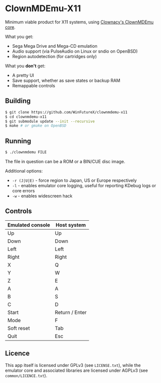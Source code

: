# ClownMDEmu-X11

Minimum viable product for X11 systems, using [Clownacy's ClownMDEmu core](https://github.com/Clownacy/clownmdemu-core).

What you get:
- Sega Mega Drive and Mega-CD emulation
- Audio support (via PulseAudio on Linux or sndio on OpenBSD)
- Region autodetection (for cartridges only)

What you **don't** get:
- A pretty UI
- Save support, whether as save states or backup RAM
- Remappable controls

## Building

``` bash
$ git clone https://github.com/WinFutureX/clownmdemu-x11
$ cd clownmdemu-x11
$ git submodule update --init --recursive
$ make # or gmake on OpenBSD
```

## Running

``` bash
$ ./clownmdemu FILE
```

The file in question can be a ROM or a BIN/CUE disc image.

Additional options:
- `-r (J|U|E)` - force region to Japan, US or Europe respectively
- `-l` - enables emulator core logging, useful for reporting KDebug logs or core errors
- `-w` - enables widescreen hack

## Controls

| Emulated console | Host system    |
| ---------------- | -------------- |
| Up               | Up             |
| Down             | Down           |
| Left             | Left           |
| Right            | Right          |
| X                | Q              |
| Y                | W              |
| Z                | E              |
| A                | A              |
| B                | S              |
| C                | D              |
| Start            | Return / Enter |
| Mode             | F              |
| Soft reset       | Tab            |
| Quit             | Esc            |

## Licence

This app itself is licensed under GPLv3 (see `LICENSE.txt`), while the emulator core and associated libraries are licensed under AGPLv3 (see `common/LICENCE.txt`).
